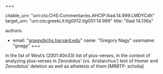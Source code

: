 +++


citable_urn: "urn:cts:CHS:Commentaries.AHCIP:Iliad.14.999.LMDYCdh"
target_urn: "urn:cts:greekLit:tlg0012.tlg001:14.999"
title: "Iliad 14.136a"

authors:
- email: "gnagy@chs.harvard.edu"
  name: "Gregory Nagy"
  username: "gnagy"
+++

<p>in the list of West’s (2001:40n33) list of plus-verses, in the context of analyzing plus-verses in Zenodotus’ (vs. Aristarchus’) text of Homer and Zenodotus’ deletion as well as athetesis of them [MRBTP: scholia]</p>